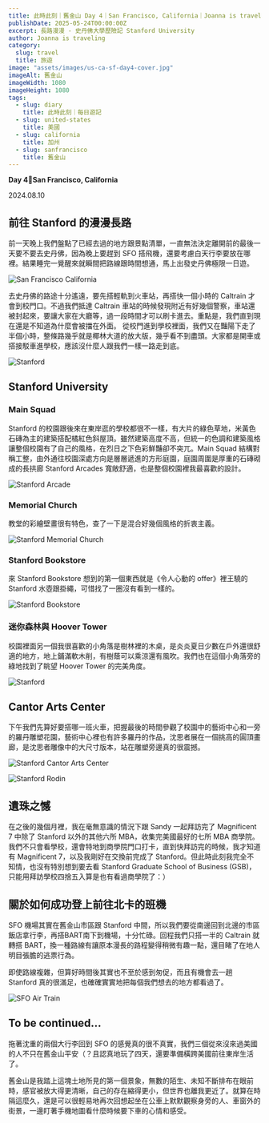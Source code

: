 ```yaml
---
title: 此時此刻｜舊金山 Day 4｜San Francisco, California｜Joanna is traveling
publishDate: 2025-05-24T00:00:00Z
excerpt: 長路漫漫 - 史丹佛大學歷險記 Stanford University
author: Joanna is traveling
category:
  slug: travel
  title: 旅遊
image: "assets/images/us-ca-sf-day4-cover.jpg"
imageAlt: 舊金山
imageWidth: 1080
imageHeight: 1080
tags:
  - slug: diary
    title: 此時此刻｜每日遊記
  - slug: united-states
    title: 美國
  - slug: california
    title: 加州
  - slug: sanfrancisco
    title: 舊金山
---
```

**Day 4📍San Francisco, California**

2024.08.10

## 前往 Stanford 的漫漫長路
前一天晚上我們盤點了已經去過的地方跟景點清單，一直無法決定離開前的最後一天要不要去史丹佛，因為晚上要趕到 SFO 搭飛機，還要考慮白天行李要放在哪裡。結果睡完一覺醒來就瞬間把路線跟時間想通，馬上出發史丹佛極限一日遊。

![San Francisco California](/images/us-ca-sf-day4/us-ca-sf-day4-2.jpg)

去史丹佛的路途十分遙遠，要先搭輕軌到火車站，再搭快一個小時的 Caltrain 才會到校門口。不過我們抵達 Caltrain 車站的時候發現附近有好幾個警察，車站還被封起來，要讓大家在大廳等，過一段時間才可以刷卡進去。重點是，我們直到現在還是不知道為什麼會被擋在外面。
從校門進到學校裡面，我們又在豔陽下走了半個小時，整條路幾乎就是椰林大道的放大版，幾乎看不到盡頭。大家都是開車或搭接駁車進學校，應該沒什麼人跟我們一樣一路走到底。

![Stanford](/images/us-ca-sf-day4/us-ca-sf-day4-3.jpg)

## Stanford University

### Main Squad
Stanford 的校園跟後來在東岸逛的學校都很不一樣，有大片的綠色草地，米黃色石磚為主的建築搭配橘紅色斜屋頂。雖然建築高度不高，但統一的色調和建築風格讓整個校園有了自己的風格，在烈日之下色彩鮮豔卻不突兀。Main Squad 結構對稱工整，由外通往校園深處方向是層層遞進的方形庭園，庭園周圍是厚重的石磚砌成的長拱廊 Stanford Arcades 寬敞舒適，也是整個校園裡我最喜歡的設計。

![Stanford Arcade](/images/us-ca-sf-day4/us-ca-sf-day4-4.jpg)

### Memorial Church
教堂的彩繪壁畫很有特色，查了一下是混合好幾個風格的折衷主義。

![Stanford Memorial Church](/images/us-ca-sf-day4/us-ca-sf-day4-5.jpg)

### Stanford Bookstore
來 Stanford Bookstore 想到的第一個東西就是《令人心動的 offer》裡王驍的 Stanford 水壺跟掛繩，可惜找了一圈沒有看到一樣的。

![Stanford Bookstore](/images/us-ca-sf-day4/us-ca-sf-day4-6.jpg)

### 迷你森林與 Hoover Tower
校園裡面另一個我很喜歡的小角落是樹林裡的木桌，是炎炎夏日少數在戶外還很舒適的地方，地上鋪滿軟木削，有樹蔭可以乘涼還有風吹。我們也在這個小角落旁的綠地找到了眺望 Hoover Tower 的完美角度。

![Stanford](/images/us-ca-sf-day4/us-ca-sf-day4-7.jpg)

## Cantor Arts Center

下午我們先算好要搭哪一班火車，把握最後的時間參觀了校園中的藝術中心和一旁的羅丹雕塑花園，藝術中心裡也有許多羅丹的作品，沈思者展在一個挑高的圓頂畫廊，是沈思者雕像中的大尺寸版本，站在雕塑旁邊真的很震撼。

![Stanford Cantor Arts Center](/images/us-ca-sf-day4/us-ca-sf-day4-8.jpg)

![Stanford Rodin](/images/us-ca-sf-day4/us-ca-sf-day4-9.jpg)

## 遺珠之憾

在之後的幾個月裡，我在毫無意識的情況下跟 Sandy 一起拜訪完了 Magnificent 7 中除了 Stanford 以外的其他六所 MBA，收集完美國最好的七所 MBA 商學院。我們不只會看學校，還會特地到商學院門口打卡，直到快拜訪完的時候，我才知道有 Magnificent 7，以及我剛好在交換前完成了 Stanford。但此時此刻我完全不知情，也沒有特別想到要去看 Stanford Graduate School of Business (GSB)，只能用拜訪學校四捨五入算是也有看過商學院了：）

## 關於如何成功登上前往北卡的班機

SFO 機場其實在舊金山市區跟 Stanford 中間，所以我們要從南邊回到北邊的市區飯店拿行李，再搭BART南下到機場，十分忙碌。回程我們只搭一半的 Caltrain 就轉搭 BART，換一種路線有讓原本漫長的路程變得稍微有趣一點，還目睹了在地人明目張膽的逃票行為。

即使路線複雜，但算好時間後其實也不至於感到匆促，而且有機會去一趟 Stanford 真的很滿足，也確確實實地把每個我們想去的地方都看過了。

![SFO Air Train](/images/us-ca-sf-day4/us-ca-sf-day4-10.jpg)

## To be continued…

拖著沈重的兩個大行李回到 SFO 的感覺真的很不真實，我們三個從來沒來過美國的人不只在舊金山平安（？且認真地玩了四天，還要準備橫跨美國前往東岸生活了。

舊金山是我踏上這塊土地所見的第一個景象，無數的陌生、未知不斷排布在眼前時，感官被放大得更清晰，自己的存在縮得更小，但世界也離我更近了。就算在時隔這麼久，還是可以很輕易地再次回想起坐在公車上默默觀察身旁的人、車窗外的街景，一邊盯著手機地圖看什麼時候要下車的心情和感受。